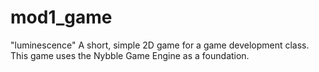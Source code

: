 # mod1_game
"luminescence"
A short, simple 2D game for a game development class. This game uses the Nybble Game Engine as a foundation.
